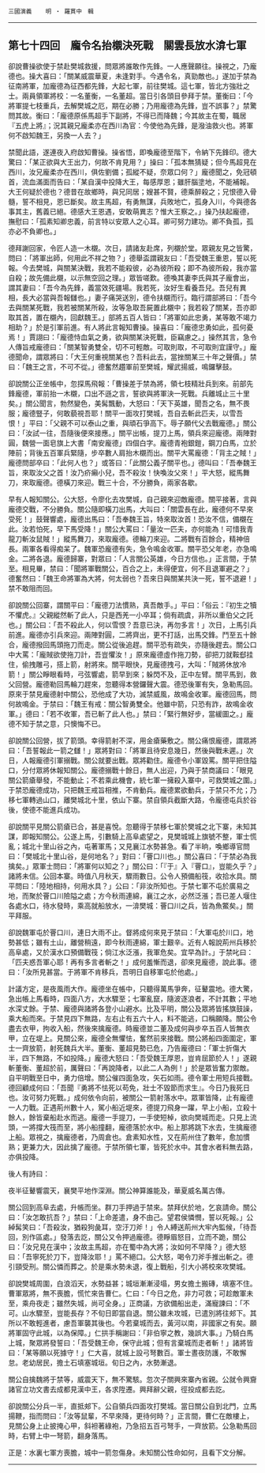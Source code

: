 

`三國演義`　　`明 ‧ 羅貫中　輯`

* * *

## 第七十四回　龐令名抬櫬決死戰　關雲長放水渰七軍

卻說曹操欲使于禁赴樊城救援，問眾將誰敢作先鋒。一人應聲願往。操視之，乃龐德也。操大喜曰：「關某威震華夏，未逢對手。今遇令名，真勁敵也。」遂加于禁為征南將軍，加龐德為征西都先鋒，大起七軍，前往樊城。這七軍，皆北方強壯之士。兩員領軍將校：一名董衡，一名董超。當日引各頭目參拜于禁。董衡曰：「今將軍提七枝重兵，去解樊城之厄，期在必勝；乃用龐德為先鋒，豈不誤事？」禁驚問其故。衡曰：「龐德原係馬超手下副將，不得已而降魏；今其故主在蜀，職居『五虎上將』；況其親兄龐柔亦在西川為官：今使他為先鋒，是潑油救火也。將軍何不啟知魏王，另換一人去？」

禁聞此語，遂連夜入府啟知曹操。操省悟，即喚龐德至階下，令納下先鋒印。德大驚曰：「某正欲與大王出力，何故不肯見用？」操曰：「孤本無猜疑；但今馬超見在西川，汝兄龐柔亦在西川，俱佐劉備；孤縱不疑，奈眾口何？」龐德聞之，免冠頓首，流血滿面而告曰：「某自漢中投降大王，每感厚恩；雖肝腦塗地，不能補報。大王何疑於德也？德昔在故鄉時，與兄同居；嫂甚不賢，德乘醉殺之；兄恨德入骨髓，誓不相見，恩已斷矣。故主馬超，有勇無謀，兵敗地亡，孤身入川，今與德各事其主，舊義已絕。德感大王恩遇，安敢萌異志？惟大王察之。」操乃扶起龐德，撫慰曰：「孤素知卿忠義，前言特以安眾人之心耳。卿可努力建功。卿不負孤，孤亦必不負卿也。」

德拜謝回家，令匠人造一木櫬。次日，請諸友赴席，列櫬於堂。眾親友見之皆驚，問曰：「將軍出師，何用此不祥之物？」德舉盃謂親友曰：「吾受魏王重恩，誓以死報。今去樊城，與關某決戰，我若不能殺彼，必為彼所殺；即不為彼所殺，我亦當自殺；故先備此櫬，以示無空回之理。」眾皆嗟歎。德喚其妻李氏與其子龐會出，謂其妻曰：「吾今為先鋒，義當效死疆場。我若死，汝好生看養吾兒。吾兒有異相，長大必當與吾報讎也。」妻子痛哭送別，德令扶櫬而行。臨行謂部將曰：「吾今去與關某死戰，我若被關某所殺，汝等急取吾屍置此櫬中；我若殺了關某，吾亦即取其首，置在櫬內，回獻魏王。」部將五百人皆曰：「將軍如此忠勇，某等敢不竭力相助？」於是引軍前進。有人將此言報知曹操。操喜曰：「龐德忠勇如此，孤何憂焉！」賈詡曰：「龐德恃血氣之勇，欲與關某決死戰，臣竊慮之。」操然其言，急令人傳旨戒龐德曰：「關某智勇雙全，切不可輕敵。可取則取，不可取則宜謹守。」龐德聞命，謂眾將曰：「大王何重視關某也？吾料此去，當挫關某三十年之聲價。」禁曰：「魏王之言，不可不從。」德奮然趲軍前至樊城，耀武揚威，鳴鑼擊鼓。

卻說關公正坐帳中，忽探馬飛報：「曹操差于禁為將，領七枝精壯兵到來。前部先鋒龐德，軍前抬一木櫬，口出不遜之言，誓欲與將軍決一死戰。兵離城止三十里矣。」關公聞言，勃然變色，美髯飄動，大怒曰：「天下英雄，聞吾之名，無不畏服；龐德豎子，何敢藐視吾耶！關平一面攻打樊城，吾自去斬此匹夫，以雪吾恨！」平曰：「父親不可以泰山之重，與頑石爭高下。辱子願代父去戰龐德。」關公曰：「汝試一往，吾隨後便來接應。」關平出帳，提刀上馬，領兵來迎龐德。兩陣對圓，魏營一面皂旗上大書「南安龐德」四個白字。龐德青袍銀鎧，鋼刀白馬，立於陣前；背後五百軍兵緊隨，步卒數人肩抬木櫬而出。關平大罵龐德：「背主之賊！」龐德問部卒曰：「此何人也？」或答曰：「此關公義子關平也。」德叫曰：「吾奉魏王旨，來取汝父之首！汝乃疥癩小兒，吾不殺汝！快喚汝父來！」平大怒，縱馬舞刀，來取龐德。德橫刀來迎。戰三十合，不分勝負，兩家各歇。

早有人報知關公。公大怒，令廖化去攻樊城，自己親來迎敵龐德。關平接著，言與龐德交戰，不分勝負。關公隨即橫刀出馬，大叫曰：「關雲長在此，龐德何不早來受死！」鼓聲響處，龐德出馬曰：「吾奉魏王旨，特來取汝首！恐汝不信，備櫬在此。汝若怕死，早下馬受降！」關公大罵曰：「量汝一匹夫，亦何能為！可惜我青龍刀斬汝鼠賊！」縱馬舞刀，來取龐德。德輪刀來迎。二將戰有百餘合，精神倍長。兩軍各看得痴呆了。魏軍恐龐德有失，急令鳴金收軍。關平恐父年老，亦急鳴金。二將各退。龐德歸寨，對眾曰：「人言關公英雄，今日方信也。」正言間，于禁至。相見畢，禁曰：「聞將軍戰關公，百合之上，未得便宜，何不且退軍避之？」德奮然曰：「魏王命將軍為大將，何太弱也？吾來日與關某共決一死，誓不退避！」禁不敢阻而回。

卻說關公回寨，謂關平曰：「龐德刀法慣熟，真吾敵手。」平曰：「俗云：『初生之犢不懼虎。』父親縱然斬了此人，只是西羌一小卒耳；倘有疏虞，非所以重伯父之託也。」關公曰：「吾不殺此人，何以雪恨？吾意已決，再勿多言！」次日，上馬引兵前進。龐德亦引兵來迎。兩陣對圓，二將齊出，更不打話，出馬交鋒。鬥至五十餘合，龐德撥回馬頭拖刀而走。關公從後追趕。關平恐有疏失，亦隨後趕去。關公口中大罵：「龐賊欲使拖刀計，吾豈懼汝！」原來龐德虛作拖刀勢，卻把刀就鞍郄挂住，偷拽雕弓，搭上箭，射將來。關平眼快，見龐德拽弓，大叫：「賊將休放冷箭！」關公睜眼看時，弓弦響處，箭早到來；躲閃不及，正中左臂。關平馬到，救父回營。龐德勒回馬輪刀趕來，忽聽得本營鑼聲大震。德恐後軍有失，急勒馬回。原來于禁見龐德射中關公，恐他成了大功，滅禁威風，故鳴金收軍。龐德回馬，問何故鳴金。于禁曰：「魏王有戒：關公智勇雙全。他雖中箭，只恐有詐，故鳴金收軍。」德曰：「若不收軍，吾已斬了此人也。」禁曰：「緊行無好步，當緩圖之。」龐德不知于禁之意，只懊悔不已。

卻說關公回營，拔了箭頭。幸得箭射不深，用金瘡藥敷之。關公痛恨龐德，謂眾將曰：「吾誓報此一箭之讎！」眾將對曰：「將軍且待安息幾日，然後與戰未遲。」次日，人報龐德引軍搦戰。關公就要出戰。眾將勸住。龐德令小軍毀罵。關平把住隘口，分付眾將休報知關公。龐德搦戰十餘日，無人出迎，乃與于禁商議曰：「眼見關公箭瘡舉發，不能動止；不若乘此機會，統七軍一擁殺入寨中，可救樊城之圍。」于禁恐龐德成功，只把魏王戒旨相推，不肯動兵。龐德累欲動兵，于禁只不允；乃移七軍轉過山口，離樊城北十里，依山下寨。禁自領兵截斷大路，令龐德屯兵於谷後，使德不能進兵成功。

卻說關平見關公箭瘡已合，甚是喜悅。忽聽得于禁移七軍於樊城之北下寨，未知其謀，即報知關公。公遂上馬，引數騎上高阜處望之，見樊城城上旗號不整，軍士慌亂；城北十里山谷之內，屯著軍馬；又見襄江水勢甚急。看了半晌，喚鄉導官問曰：「樊城北十里山谷，是何地名？」對曰：「罾口川也。」關公喜曰：「于禁必為我擒矣。」眾軍士問曰：「將軍何以知之？」關公曰：「『于』入『罾口』，豈能久乎？」諸將未信。公回本寨。時值八月秋天，驟雨數日。公令人預備船筏，收拾水具。關平問曰：「陸地相持，何用水具？」公曰：「非汝所知也。于禁七軍不屯於廣易之地，而聚於罾口川險隘之處；方今秋雨連綿，襄江之水，必然泛漲；吾已差人堰住各處水口，待水發時，乘高就船放水，一渰樊城：罾口川之兵，皆為魚鱉矣。」關平拜服。

卻說魏軍屯於罾口川，連日大雨不止。督將成何來見于禁曰：「大軍屯於川口，地勢甚低；雖有土山，離營稍遠，即今秋雨連綿，軍士艱辛。近有人報說荊州兵移於高阜處，又於漢水口預備戰筏；倘江水泛漲，我軍危矣。宜早為計。」于禁叱曰：「匹夫惑吾軍心耶！再有多言者斬之！」成何羞慚而退，卻來見龐德，說此事。德曰：「汝所見甚當。于將軍不肯移兵，吾明日自移軍屯於他處。」

計議方定，是夜風雨大作。龐德坐在帳中，只聽得萬馬爭奔，征鼙震地。德大驚，急出帳上馬看時，四面八方，大水驟至；七軍亂竄，隨波逐浪者，不計其數；平地水深丈餘。于禁、龐德與諸將各登小山避水。比及平明，關公及眾將皆搖旗鼓譟，乘大船而來。于禁見四下無路，左右止有五六十人，料不能逃，口稱願降。關公令盡去衣甲，拘收入船，然後來擒龐德。時龐德並二董及成何與步卒五百人皆無衣甲，立在堤上。見關公來，龐德全無懼怯，奮然前來接戰。關公將船四面圍定，軍士一齊放箭，射死魏兵大半。董衡、董超見勢已危，乃告龐德曰：「軍士折傷大半，四下無路，不如投降。」龐德大怒曰：「吾受魏王厚恩，豈肯屈節於人！」遂親斬董衡、董超於前，厲聲曰：「再說降者，以此二人為例！」於是眾皆奮力禦敵。自平明戰至日中，勇力倍增。關公催四面急攻，矢石如雨。德令軍士用短兵接戰。德回顧成何曰：「吾聞『勇將不怯死以苟免，壯士不毀節而求生』。今日乃我死日也。汝可努力死戰。」成何依令向前，被關公一箭射落水中。眾軍皆降，止有龐德一人力戰。正遇荊州數十人，駕小船近堤來，德提刀飛身一躍，早上小船，立殺十餘人，餘皆棄船赴水而逃。龐德一手提刀，一手使短棹，欲向樊城而走。只見上流頭，一將撐大筏而至，將小船撞翻，龐德落於水中。船上那將跳下水去，生擒龐德上船。眾視之，擒龐德者，乃周倉也。倉素知水性，又在荊州住了數年，愈加慣熟；更兼力大，因此擒了龐德。于禁所領七軍，皆死於水中。其會水者料無去路，亦俱投降。

後人有詩曰：

夜半征鼙響震天，襄樊平地作深淵。關公神算誰能及，華夏威名萬古傳。

關公回到高阜去處，升帳而坐。群刀手押過于禁來。禁拜伏於地，乞哀請命。關公曰：「汝怎敢抗吾？」禁曰：「上命差遣，身不由己。望君侯憐憫，誓以死報。」公綽髯笑曰：「吾殺汝，猶殺狗彘耳，空汙刀斧！」令人縛送荊州大牢內監候，「待吾回，別作區處。」發落去訖，關公又令押過龐德。德睜眉怒目，立而不跪，關公曰：「汝兄見在漢中；汝故主馬超，亦在蜀中為大將；汝如何不早降？」德大怒曰：「吾寧死於刀下，豈降汝耶！」罵不絕口。公大怒，喝令刀斧手推出斬之。德引頸受刑。關公憐而葬之。於是乘水勢未退，復上戰船，引大小將校來攻樊城。

卻說樊城周圍，白浪滔天，水勢益甚；城垣漸漸浸塌，男女擔土搬磚，填塞不住。曹軍眾將，無不喪膽，慌忙來告曹仁。仁曰：「今日之危，非力可救；可趁敵軍未至，乘舟夜走；雖然失城，尚可全身。」正商議，方欲備船出走，滿寵諫曰：「不可。山水驟至，豈能長存？不旬日即當自退。關公雖未攻城，已遣別將往郟下。其所以不敢輕進者，慮吾軍襲其後也。今若棄城而去，黃河以南，非國家之有矣。願將軍固守此城，以為保障。」仁拱手稱謝曰：「非伯寧之教，幾誤大事。」乃騎白馬上城，聚眾將發誓曰：「吾受魏王命，保守此城；但有言棄城而走者斬！」諸將皆曰：「某等願以死據守！」仁大喜，就城上設弓弩數百。軍士晝夜防護，不敢懈怠。老幼居民，擔土石填塞城垣。旬日之內，水勢漸退。

關公自擒魏將于禁等，威震天下，無不驚駭。忽次子關興來寨內省親。公就令興齎諸官立功文書去成都見漢中王，各求陞遷。興拜辭父親，徑投成都去訖。

卻說關公分兵一半，直抵郟下。公自領兵四面攻打樊城。當日關公自到北門，立馬揚鞭，指而問曰：「汝等鼠輩，不早來降，更待何時？」正言間，曹仁在敵樓上，見關公身上止披掩心甲，斜袒著綠袍，乃急招五百弓弩手，一齊放箭。公急勒馬回時，右臂上中一弩箭，翻身落馬。

正是：水裏七軍方喪膽，城中一箭忽傷身。未知關公性命如何，且看下文分解。

* * *


